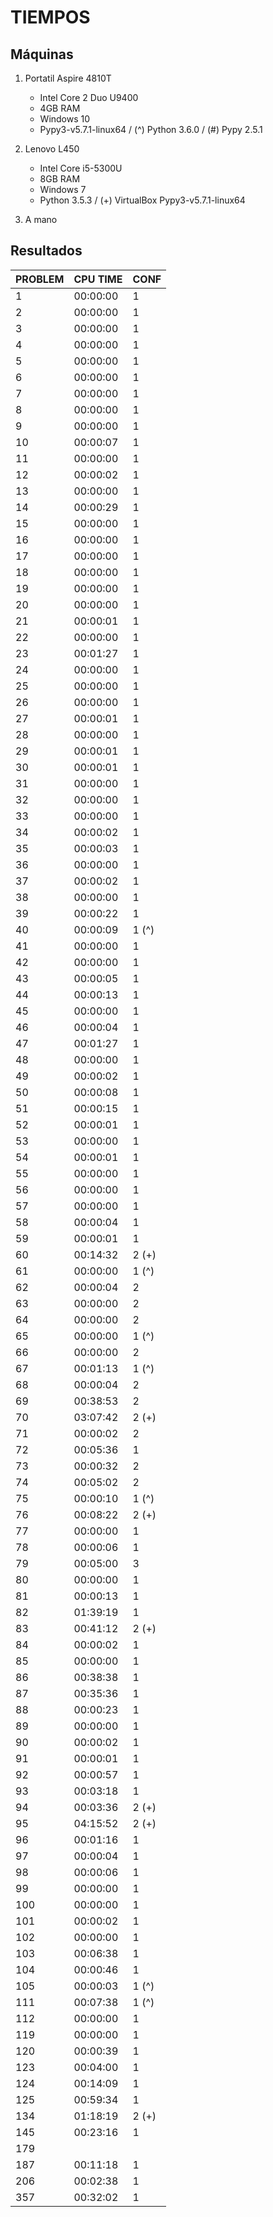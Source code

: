# TIEMPOS

## Máquinas

 1. Portatil Aspire 4810T

    * Intel Core 2 Duo U9400
    * 4GB RAM
    * Windows 10
    * Pypy3-v5.7.1-linux64 / (^) Python 3.6.0 / (#) Pypy 2.5.1

 2. Lenovo L450

    * Intel Core i5-5300U
    * 8GB RAM
    * Windows 7
    * Python 3.5.3 / (+) VirtualBox Pypy3-v5.7.1-linux64

 3. A mano

## Resultados

| PROBLEM | CPU TIME | CONF  |
| ------- | -------- | ----- |
| 1       | 00:00:00 | 1     |
| 2       | 00:00:00 | 1     |
| 3       | 00:00:00 | 1     |
| 4       | 00:00:00 | 1     |
| 5       | 00:00:00 | 1     |
| 6       | 00:00:00 | 1     |
| 7       | 00:00:00 | 1     |
| 8       | 00:00:00 | 1     |
| 9       | 00:00:00 | 1     |
| 10      | 00:00:07 | 1     |
| 11      | 00:00:00 | 1     |
| 12      | 00:00:02 | 1     |
| 13      | 00:00:00 | 1     |
| 14      | 00:00:29 | 1     |
| 15      | 00:00:00 | 1     |
| 16      | 00:00:00 | 1     |
| 17      | 00:00:00 | 1     |
| 18      | 00:00:00 | 1     |
| 19      | 00:00:00 | 1     |
| 20      | 00:00:00 | 1     |
| 21      | 00:00:01 | 1     |
| 22      | 00:00:00 | 1     |
| 23      | 00:01:27 | 1     |
| 24      | 00:00:00 | 1     |
| 25      | 00:00:00 | 1     |
| 26      | 00:00:00 | 1     |
| 27      | 00:00:01 | 1     |
| 28      | 00:00:00 | 1     |
| 29      | 00:00:01 | 1     |
| 30      | 00:00:01 | 1     |
| 31      | 00:00:00 | 1     |
| 32      | 00:00:00 | 1     |
| 33      | 00:00:00 | 1     |
| 34      | 00:00:02 | 1     |
| 35      | 00:00:03 | 1     |
| 36      | 00:00:00 | 1     |
| 37      | 00:00:02 | 1     |
| 38      | 00:00:00 | 1     |
| 39      | 00:00:22 | 1     |
| 40      | 00:00:09 | 1 (^) |
| 41      | 00:00:00 | 1     |
| 42      | 00:00:00 | 1     |
| 43      | 00:00:05 | 1     |
| 44      | 00:00:13 | 1     |
| 45      | 00:00:00 | 1     |
| 46      | 00:00:04 | 1     |
| 47      | 00:01:27 | 1     |
| 48      | 00:00:00 | 1     |
| 49      | 00:00:02 | 1     |
| 50      | 00:00:08 | 1     |
| 51      | 00:00:15 | 1     |
| 52      | 00:00:01 | 1     |
| 53      | 00:00:00 | 1     |
| 54      | 00:00:01 | 1     |
| 55      | 00:00:00 | 1     |
| 56      | 00:00:00 | 1     |
| 57      | 00:00:00 | 1     |
| 58      | 00:00:04 | 1     |
| 59      | 00:00:01 | 1     |
| 60      | 00:14:32 | 2 (+) |
| 61      | 00:00:00 | 1 (^) |
| 62      | 00:00:04 | 2     |
| 63      | 00:00:00 | 2     |
| 64      | 00:00:00 | 2     |
| 65      | 00:00:00 | 1 (^) |
| 66      | 00:00:00 | 2     |
| 67      | 00:01:13 | 1 (^) |
| 68      | 00:00:04 | 2     |
| 69      | 00:38:53 | 2     |
| 70      | 03:07:42 | 2 (+) |
| 71      | 00:00:02 | 2     |
| 72      | 00:05:36 | 1     |
| 73      | 00:00:32 | 2     |
| 74      | 00:05:02 | 2     |
| 75      | 00:00:10 | 1 (^) |
| 76      | 00:08:22 | 2 (+) |
| 77      | 00:00:00 | 1     |
| 78      | 00:00:06 | 1     |
| 79      | 00:05:00 | 3     |
| 80      | 00:00:00 | 1     |
| 81      | 00:00:13 | 1     |
| 82      | 01:39:19 | 1     |
| 83      | 00:41:12 | 2 (+) |
| 84      | 00:00:02 | 1     |
| 85      | 00:00:00 | 1     |
| 86      | 00:38:38 | 1     |
| 87      | 00:35:36 | 1     |
| 88      | 00:00:23 | 1     |
| 89      | 00:00:00 | 1     |
| 90      | 00:00:02 | 1     |
| 91      | 00:00:01 | 1     |
| 92      | 00:00:57 | 1     |
| 93      | 00:03:18 | 1     |
| 94      | 00:03:36 | 2 (+) |
| 95      | 04:15:52 | 2 (+) |
| 96      | 00:01:16 | 1     |
| 97      | 00:00:04 | 1     |
| 98      | 00:00:06 | 1     |
| 99      | 00:00:00 | 1     |
| 100     | 00:00:00 | 1     |
| 101     | 00:00:02 | 1     |
| 102     | 00:00:00 | 1     |
| 103     | 00:06:38 | 1     |
| 104     | 00:00:46 | 1     |
| 105     | 00:00:03 | 1 (^) |
| 111     | 00:07:38 | 1 (^) |
| 112     | 00:00:00 | 1     |
| 119     | 00:00:00 | 1     |
| 120     | 00:00:39 | 1     |
| 123     | 00:04:00 | 1     |
| 124     | 00:14:09 | 1     |
| 125     | 00:59:34 | 1     |
| 134     | 01:18:19 | 2 (+) |
| 145     | 00:23:16 | 1     |
| 179     |          |       |
| 187     | 00:11:18 | 1     |
| 206     | 00:02:38 | 1     |
| 357     | 00:32:02 | 1     |
